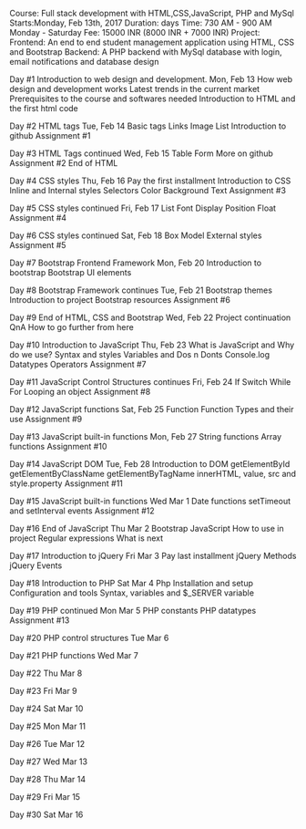 Course: Full stack development with HTML,CSS,JavaScript, PHP and MySql
Starts:Monday, Feb 13th, 2017 Duration: days
Time: 730 AM - 900 AM Monday - Saturday
Fee: 15000 INR (8000 INR + 7000 INR)
Project:
Frontend: An end to end student management application using HTML, CSS and Bootstrap
Backend: A PHP backend with MySql database with login, email notifications and database design

Day #1 Introduction to web design and development. Mon, Feb 13
How web design and development works
Latest trends in the current market
Prerequisites to the course and softwares needed
Introduction to HTML and the first html code

Day #2 HTML tags Tue, Feb 14
Basic tags
Links
Image
List
Introduction to github
Assignment #1

Day #3 HTML Tags continued Wed, Feb 15
Table
Form
More on github
Assignment #2
End of HTML

Day #4  CSS styles Thu, Feb 16 Pay the first installment
Introduction to CSS
Inline and Internal styles
Selectors
Color
Background
Text
Assignment #3

Day #5 CSS styles continued Fri, Feb 17
List
Font
Display
Position
Float
Assignment #4


Day #6 CSS styles continued Sat, Feb 18
Box Model
External styles
Assignment #5

Day #7 Bootstrap Frontend Framework Mon, Feb 20
Introduction to bootstrap
Bootstrap UI elements

Day #8 Bootstrap Framework continues Tue, Feb 21
Bootstrap themes
Introduction to project
Bootstrap resources
Assignment #6

Day #9 End of HTML, CSS and Bootstrap Wed, Feb 22
Project continuation
QnA
How to go further from here

Day #10 Introduction to JavaScript Thu, Feb 23
What is JavaScript and Why do we use?
Syntax and styles
Variables and Dos n Donts
Console.log
Datatypes
Operators
Assignment #7

Day #11 JavaScript Control Structures continues Fri, Feb 24
If
Switch
While
For
Looping an object
Assignment #8

Day #12 JavaScript functions Sat, Feb 25
Function
Function Types and their use
Assignment #9



Day #13 JavaScript built-in functions Mon, Feb 27
String functions
Array functions
Assignment #10

Day #14 JavaScript DOM Tue, Feb 28
Introduction to DOM
getElementById
getElementByClassName
getElementByTagName
innerHTML, value, src and style.property
Assignment #11

Day #15 JavaScript built-in functions Wed Mar 1
Date functions
setTimeout and setInterval
events
Assignment #12

Day #16 End of JavaScript Thu Mar 2
Bootstrap JavaScript
How to use in project
Regular expressions
What is next

Day #17 Introduction to jQuery Fri Mar 3 Pay last installment
jQuery Methods
jQuery Events

Day #18 Introduction to PHP Sat Mar 4
Php Installation and setup
Configuration and tools
Syntax, variables and $_SERVER variable

Day #19 PHP continued Mon Mar 5
PHP constants
PHP datatypes
Assignment #13

Day #20 PHP control structures Tue Mar 6

Day #21 PHP functions Wed Mar 7

Day #22 Thu Mar 8

Day #23 Fri Mar 9

Day #24 Sat Mar 10

Day #25 Mon Mar 11

Day #26 Tue Mar 12

Day #27 Wed Mar 13

Day #28 Thu Mar 14

Day #29 Fri Mar 15

Day #30 Sat Mar 16
